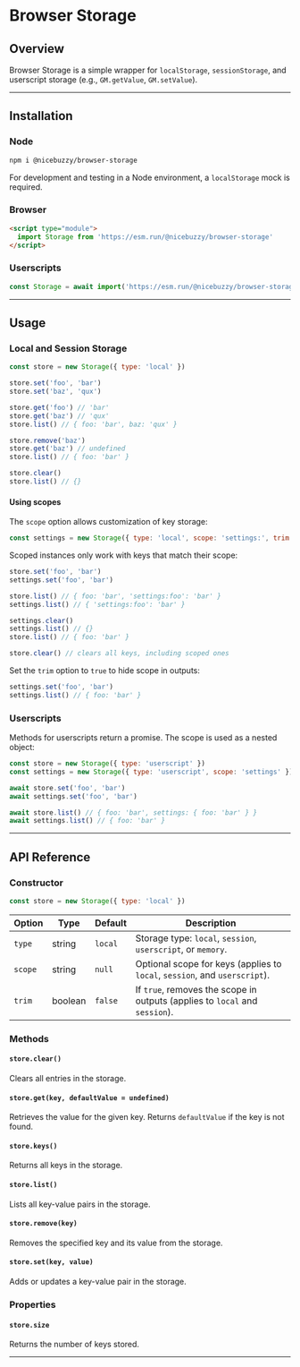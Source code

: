 # Browser Storage

## Overview

Browser Storage is a simple wrapper for `localStorage`, `sessionStorage`, and userscript storage (e.g., `GM.getValue`, `GM.setValue`).

---

## Installation

### Node

```bash
npm i @nicebuzzy/browser-storage
```

For development and testing in a Node environment, a `localStorage` mock is required.

### Browser

```html
<script type="module">
  import Storage from 'https://esm.run/@nicebuzzy/browser-storage'
</script>
```

### Userscripts

```js
const Storage = await import('https://esm.run/@nicebuzzy/browser-storage')
```

---

## Usage

### Local and Session Storage

```js
const store = new Storage({ type: 'local' })

store.set('foo', 'bar')
store.set('baz', 'qux')

store.get('foo') // 'bar'
store.get('baz') // 'qux'
store.list() // { foo: 'bar', baz: 'qux' }

store.remove('baz')
store.get('baz') // undefined
store.list() // { foo: 'bar' }

store.clear()
store.list() // {}
```

#### Using scopes

The `scope` option allows customization of key storage:

```js
const settings = new Storage({ type: 'local', scope: 'settings:', trim: false })
```

Scoped instances only work with keys that match their scope:

```js
store.set('foo', 'bar')
settings.set('foo', 'bar')

store.list() // { foo: 'bar', 'settings:foo': 'bar' }
settings.list() // { 'settings:foo': 'bar' }

settings.clear()
settings.list() // {}
store.list() // { foo: 'bar' }

store.clear() // clears all keys, including scoped ones
```

Set the `trim` option to `true` to hide scope in outputs:

```js
settings.set('foo', 'bar')
settings.list() // { foo: 'bar' }
```

### Userscripts

Methods for userscripts return a promise. The scope is used as a nested object:

```js
const store = new Storage({ type: 'userscript' })
const settings = new Storage({ type: 'userscript', scope: 'settings' })

await store.set('foo', 'bar')
await settings.set('foo', 'bar')

await store.list() // { foo: 'bar', settings: { foo: 'bar' } }
await settings.list() // { foo: 'bar' }
```

---

## API Reference

### Constructor

```js
const store = new Storage({ type: 'local' })
```

| Option   | Type    | Default | Description                                                                 |
| -------- | ------- | ------- | --------------------------------------------------------------------------- |
| `type`   | string  | `local` | Storage type: `local`, `session`, `userscript`, or `memory`. |
| `scope` | string  | `null`  | Optional scope for keys (applies to `local`, `session`, and `userscript`). |
| `trim`   | boolean | `false` | If `true`, removes the scope in outputs (applies to `local` and `session`). |

### Methods

#### `store.clear()`

Clears all entries in the storage.

#### `store.get(key, defaultValue = undefined)`

Retrieves the value for the given key. Returns `defaultValue` if the key is not found.

#### `store.keys()`

Returns all keys in the storage.

#### `store.list()`

Lists all key-value pairs in the storage.

#### `store.remove(key)`

Removes the specified key and its value from the storage.

#### `store.set(key, value)`

Adds or updates a key-value pair in the storage.

### Properties

#### `store.size`

Returns the number of keys stored.

---